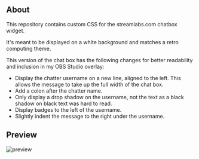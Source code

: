 ## About

This repository contains custom CSS for the streamlabs.com chatbox widget.

It's meant to be displayed on a white background and matches a retro computing theme.

This version of the chat box has the following changes for better readability and inclusion in my OBS Studio overlay:
- Display the chatter username on a new line, aligned to the left. This allows the message to take up the full width of the chat box.
- Add a colon after the chatter name.
- Only display a drop shadow on the username, not the text as a black shadow on black text was hard to read.
- Display badges to the left of the username.
- Slightly indent the message to the right under the username.

## Preview

![preview](https://user-images.githubusercontent.com/2030983/83201328-1d2d5600-a0fa-11ea-9551-804a575d2290.gif)